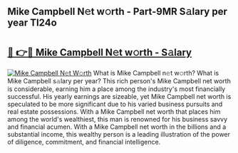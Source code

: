 ## Mike Campbell N𝚎t w𝚘rth - Part-9MR S𝚊lary per year TI24o

# <h2><a href="http://gc2vt2s.nevu.top/?p=Mike+Campbell">🔗 👉🔴 Mike Campbell N𝚎t w𝚘rth - S𝚊lary</a></h2>

[![Mike Campbell N𝚎t W𝚘rth](https://i.imgur.com/Oavwk0R.jpeg)](http://gc2vt2s.nevu.top/?p=Mike+Campbell)
What is Mike Campbell n𝚎t w𝚘rth? What is Mike Campbell s𝚊lary per year?
This rich person's Mike Campbell net worth is considerable, earning him a place among the industry's most financially successful. His yearly earnings are sizeable, yet Mike Campbell net worth is speculated to be more significant due to his varied business pursuits and real estate possessions. With a Mike Campbell net worth that places him among the world's wealthiest, this man is renowned for his business savvy and financial acumen. With a Mike Campbell net worth in the billions and a substantial income, this wealthy person is a leading illustration of the power of diligence, commitment, and financial intelligence.
